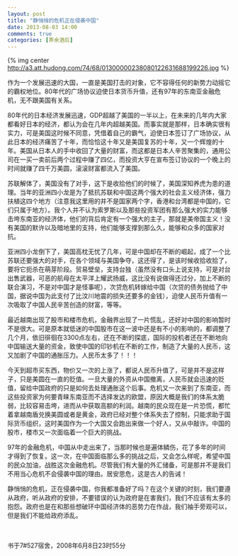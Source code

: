 ```yaml
---
layout: post
title: "静悄悄的危机正在侵袭中国"
date: 2013-08-03 14:00
comments: true
categories: [茶余酒后]
---
```


{% img center http://a3.att.hudong.com/74/68/01300000238080122631688199226.jpg %}

作为一个发展迅速的大国，一直是美国打击的对象，它不容得任何的新势力动摇它的霸权地位。80年代的广场协议迫使日本货币升值，还有97年的东南亚金融危机，无不跟美国有关系。

<!--more-->

80年代的日本经济发展迅速，GDP超越了美国的一半以上，在未来的几年内大家都看好日本的经济，都认为会在几年内超越美国。而事实就是那样，日本确实很有实力，可是美国这时候不同意，凭借着自己的霸气，迫使日本签订了广场协议，从此日本的经济痛苦了十年，而恰恰这十年又是美国复苏的十年，又一个辉煌的十年。美国从日本人的手中收回了大量的财富，而这都是日本人辛苦聚集的，通用公司在一买一卖前后两个过程中赚了四亿，而投资大亨在宣布签订协议的一个晚上的时间就赚了四千万美圆，滚滚财富都流入了美国。


苏联解体了，美国没有了对手，这下是收拾他们的时候了，美国深知养虎为患的道理。当年的亚洲四小龙是为了抵抗苏联和中国这两个强大的社会主义经济体，强力扶植这四个地方（注意我这里用的并不是国家两个字，香港和台湾都是中国的，它们只属于地方）。我个人并不认为索罗斯以及那些投资军团有那么强大的实力能够击垮东南亚的经济体，他们的背后肯定有一个强大的主子，那就是美帝国主义！没有美国的默许以及暗地里的支持，他们能够支撑到那么久，能够和众多的国家对抗。


亚洲四小龙倒下了，美国高枕无忧了几年，可是中国却在不断的崛起，成了一个比苏联还要强大的对手，在各个领域与美国争夺，这还得了，是该时候收拾收拾了，要将它扼杀在萌芽阶段。贸易壁垒，支持台独（虽然没有口头上说支持，可是对台出售武器，可恶的航母在太平洋上耀武扬威，这比没有说做得还过分，加上不断的联合演习，不是对中国才是怪事呢），次贷危机转嫁给中国（次贷的债务抛给了中国，据说中国为此支付了比汶川地震的损失还要多的金钱），迫使人民币升值有一次吸取了中国人民辛苦创造的财富，等等。


最近越南出现了股市和楼市危机，金融界出现了一片慌乱，还好对中国的影响暂时不是很大。可是原本就低迷的中国股市在这一波中还是有不小的影响的，都调整了几个月，依旧徘徊在3300点左右，还在不断的探底，国际的投机者还在不断地向中国输送大量的资金，致使中国的印钞机在不断的工作，制造了大量的人民币，这又加剧了中国的通胀压力。人民币太多了！！！


今天到超市买东西，物价又一次的上涨了，都说人民币升值了，可是并不是这样子，只是美圆在一直的贬值。一旦大量的外资从中国撤离，人民币就会迅速的贬值，留给中国政府的只是如何去处理通胀这个后事。危机又一次来到了东南亚，而这些投资家为何要青睐东南亚而不选择发达的欧盟，原因大概是我们的体系太脆弱，比较容易击垮，进而从中获取高额的利润。越南的民众现在是一片恐慌，都忙着拿越南盾兑换美圆或者是黄金，政府已经对整个体系失去了控制，只能求助于国际货币组织，这时美国作为一个大国又会跑出来做一个好人，又从中敲诈。中国的股市，楼市又一次面临着一个巨大的挑战。


97年的金融危机，中国从中走出来了，当那时候也是遍体鳞伤，花了多年的时间才得到了恢复。这一次，在中国面临那么多的挑战之后，又会怎么样呢，希望中国的民众加油，战胜这次金融危机。尽管我们有大量的外汇储备，可是那并不是我们不用当心危机不会侵袭中国的理由。居安思危，这是古人的告诫！


静悄悄的危机，正在侵袭中国，你我都准备好了吗？在这个关键的时刻，我们要遵从政府，听从政府的安排，不要错误的认为政府是在害我们，我们不应该有太多的抱怨。政府也是在和那些想破环中国经济体的恶势力在作战，我们袖手旁观可以，但是我们不能给政府添乱。

<br></br>
书于7#527宿舍，2008年6月8日23时55分